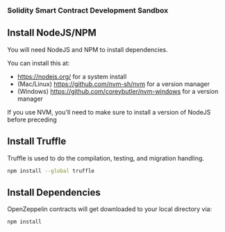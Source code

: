 ### Solidity Smart Contract Development Sandbox

## Install NodeJS/NPM

You will need NodeJS and NPM to install dependencies.

You can install this at:
- https://nodejs.org/ for a system install
- (Mac/Linux) https://github.com/nvm-sh/nvm for a version manager
- (Windows) https://github.com/coreybutler/nvm-windows  for a version manager

If you use NVM, you'll need to make sure to install a version of NodeJS before preceding

## Install Truffle

Truffle is used to do the compilation, testing, and migration handling.

``` bash
npm install --global truffle
```

## Install Dependencies

OpenZeppelin contracts will get downloaded to your local directory via:

``` bash
npm install
```
